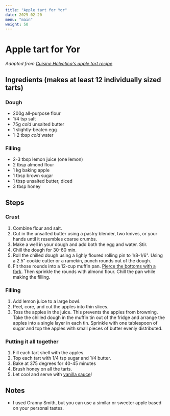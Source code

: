 ```yaml
---
title: "Apple tart for Yor"
date: 2025-02-20
menu: "main"
weight: 50
---
```


# Apple tart for Yor

*Adapted from [Cuisine Helvetica's apple tart recipe](https://cuisinehelvetica.com/2022/09/15/recipe-swiss-apple-tart/)* 



## Ingredients (makes at least 12 individually sized tarts)

### Dough
* 200g all-purpose flour
* 1/4 tsp salt
* 75g _cold_ unsalted butter
* 1 slightly-beaten egg
* 1-2 tbsp _cold_ water

### Filling
* 2-3 tbsp lemon juice (one lemon)
* 2 tbsp almond flour
* 1 kg baking apple
* 1 tbsp brown sugar
* 1 tbsp unsalted butter, diced
* 3 tbsp honey

## Steps

### Crust
1. Combine flour and salt. 
2. Cut in the unsalted butter using a pastry blender, two knives, or your hands until it resembles coarse crumbs.
3. Make a well in your dough and add both the egg and water. Stir. 
4. Chill the dough for 30-60 min.
5. Roll the chilled dough using a lighly floured rolling pin to 1/8-1/6". Using a 2.5" cookie cutter or a ramekin, punch rounds out of the dough.
6. Fit those rounds into a 12-cup muffin pan. [Pierce the bottoms with a fork](https://flavorycooking.com/what-is-the-purpose-of-piercing-the-bottom-of-a-one-crust-pie-with-a-fork/). Then sprinkle the rounds with almond flour. Chill the pan while making the filling. 

### Filling
1. Add lemon juice to a large bowl. 
2. Peel, core, and cut the apples into thin slices. 
3. Toss the apples in the juice. This prevents the apples from browning. Take the chilled dough in the muffin tin out of the fridge and arrange the apples into a single layer in each tin. Sprinkle with one tablespoon of sugar and top the apples with small pieces of butter evenly distributed.

### Putting it all together
1. Fill each tart shell with the apples.
2. Top each tart with 1/4 tsp sugar and 1/4 butter.
3. Bake at 375 degrees for 40-45 minutes
4. Brush honey on all the tarts.
5. Let cool and serve with [vanilla sauce](https://www.daringgourmet.com/vanillesosse-german-vanilla-sauce/)!

## Notes
* I used Granny Smith, but you can use a similar or sweeter apple based on your personal tastes.